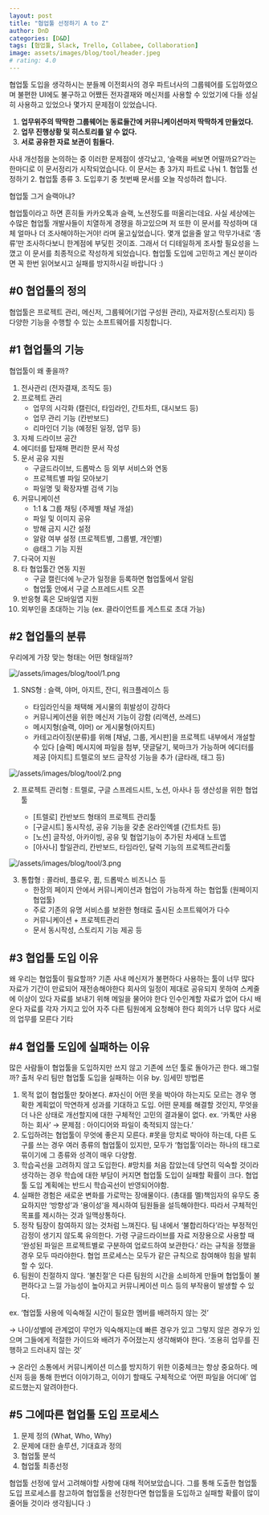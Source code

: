 ```yaml
---
layout: post
title: "협업툴 선정하기 A to Z"
author: DnD
categories: [D&D]
tags: [협업툴, Slack, Trello, Collabee, Collaboration]
image: assets/images/blog/tool/header.jpeg
# rating: 4.0
---
```


협업툴 도입을 생각하시는 분들께
이전회사의 경우 파트너사의 그룹웨어를 도입하였으며 불편한 UI에도 불구하고 어쨌든 전자결재와 메신저를 사용할 수 있었기에 다들 성실히 사용하고 있었으나 몇가지 문제점이 있었습니다.

1. **업무위주의 딱딱한 그룹웨어는 동료들간에 커뮤니케이션마저 딱딱하게 만들었다.**
2. **업무 진행상황 및 히스토리를 알 수 없다.**
3. **서로 공유한 자료 보관이 힘들다.**

사내 개선점을 논의하는 중 이러한 문제점이 생각났고, ‘슬랙을 써보면 어떨까요?’라는 한마디로 이 문서정리가 시작되었습니다. 이 문서는 총 3가지 파트로 나눠 1. 협업툴 선정하기 2. 협업툴 종류 3. 도입후기 중 첫번째 문서를 오늘 작성하려 합니다.

협업툴 그거 슬랙아냐?

협업툴이라고 하면 흔히들 카카오톡과 슬랙, 노션정도를 떠올리는데요. 사실 세상에는 수많은 협업툴 개발사들이 치열하게 경쟁을 하고있으며 저 또한 이 문서를 작성하며 대체 얼마나 더 조사해야하는거야! 라며 울고싶었습니다. 몇개 없을줄 알고 막무가내로 ‘종류’만 조사하다보니 한계점에 부딪힌 것이죠. 그래서 더 디테일하게 조사할 필요성을 느꼈고 이 문서를 최종적으로 작성하게 되었습니다. 협업툴 도입에 고민하고 계신 분이라면 꼭 한번 읽어보시고 실패를 방지하시길 바랍니다 :)

## #0 협업툴의 정의

협업툴은 프로젝트 관리, 메신저, 그룹웨어(기업 구성원 관리), 자료저장(스토리지) 등 다양한 기능을 수행할 수 있는 소프트웨어를 지칭합니다.

## #1 협업툴의 기능

협업툴이 왜 좋을까?

1. 전사관리 (전자결재, 조직도 등)
2. 프로젝트 관리
   - 업무의 시각화 (캘린더, 타임라인, 간트차트, 대시보드 등)
   - 업무 관리 기능 (칸반보드)
   - 리마인더 기능 (예정된 일정, 업무 등)
3. 자체 드라이브 공간
4. 에디터를 탑재해 편리한 문서 작성
5. 문서 공유 지원
   - 구글드라이브, 드롭박스 등 외부 서비스와 연동
   - 프로젝트별 파일 모아보기
   - 파일명 및 확장자별 검색 기능
6. 커뮤니케이션
   - 1:1 & 그룹 채팅 (주제별 채널 개설)
   - 파일 및 이미지 공유
   - 방해 금지 시간 설정
   - 알람 여부 설정 (프로젝트별, 그룹별, 개인별)
   - @태그 기능 지원
7. 다국어 지원
8. 타 협업툴간 연동 지원
   - 구글 캘린더에 누군가 일정을 등록하면 협업툴에서 알림
   - 협업툴 안에서 구글 스프레드시트 오픈
9. 반응형 혹은 모바일앱 지원
10. 외부인을 초대하는 기능 (ex. 클라이언트를 게스트로 초대 가능)

## #2 협업툴의 분류

우리에게 가장 맞는 형태는 어떤 형태일까?

![/assets/images/blog/tool/1.png](/assets/images/blog/tool/1.png)

1. SNS형 : 슬랙, 야머, 아지트, 잔디, 워크플레이스 등

   - 타임라인식을 채택해 게시물의 휘발성이 강하다
   - 커뮤니케이션을 위한 메신저 기능이 강함 (리액션, 쓰레드)
   - 메시지형(슬랙, 야머) or 게시물형(아지트)
   - 카테고라이징(분류)를 위해 [채널, 그룹, 게시판]을 프로젝트 내부에서 개설할 수 있다
     [슬랙] 메시지에 파일을 첨부, 댓글달기, 북마크가 가능하며 에디터를 제공
     [아지트] 트렐로의 보드 글작성 기능을 추가 (글타래, 태그 등)

![/assets/images/blog/tool/2.png](/assets/images/blog/tool/2.png)

2. 프로젝트 관리형 : 트렐로, 구글 스프레드시트, 노션, 아사나 등 생산성을 위한 협업툴

   - [트렐로] 칸반보드 형태의 프로젝트 관리툴
   - [구글시트] 동시작성, 공유 기능을 갖춘 온라인엑셀 (간트차트 등)
   - [노션] 글작성, 아카이빙, 공유 및 협업기능이 추가된 차세대 노트앱
   - [아사나] 할일관리, 칸반보드, 타임라인, 달력 기능의 프로젝트관리툴

![/assets/images/blog/tool/3.png](/assets/images/blog/tool/3.png)

3. 통합형 : 콜라비, 플로우, 큅, 드롭박스 비즈니스 등
   - 한장의 페이지 안에서 커뮤니케이션과 협업이 가능하게 하는 협업툴 (원페이지 협업툴)
   - 주로 기존의 유명 서비스를 보완한 형태로 출시된 소프트웨어가 다수
   - 커뮤니케이션 + 프로젝트관리
   - 문서 동시작성, 스토리지 기능 제공 등

## #3 협업툴 도입 이유

왜 우리는 협업툴이 필요할까?
기존 사내 메신저가 불편하다
사용하는 툴이 너무 많다
자료가 기간이 만료되어 재전송해야한다
회사의 일정이 제대로 공유되지 못하여 스케줄에 이상이 있다
자료를 보내기 위해 메일을 물어야 한다
인수인계할 자료가 없어 다시 배운다
자료를 각자 가지고 있어 자주 다른 팀원에게 요청해야 한다
회의가 너무 많다
서로의 업무를 모른다
기타

## #4 협업툴 도입에 실패하는 이유

많은 사람들이 협업툴을 도입하지만 쓰지 않고 기존에 쓰던 툴로 돌아가곤 한다. 왜그럴까?
출처 우리 팀만 협업툴 도입을 실패하는 이유 by. 임세민 방법론

1. 목적 없이 협업툴만 찾아본다. #자신이 어떤 못을 박아야 하는지도 모르는 경우
   명확한 계획없이 막연하게 성과를 기대하고 도입. 어떤 문제를 해결할 것인지, 무엇을 더 나은 상태로 개선할지에 대한 구체적인 고민의 결과물이 없다. ex. ‘카톡만 사용하는 회사’ → 문제점 : 아이디어와 파일이 축적되지 않는다.’
2. 도입하려는 협업툴이 무엇에 좋은지 모른다. #못을 망치로 박아야 하는데, 다른 도구를 쓰는 경우
   여러 종류의 협업툴이 있지만, 모두가 ‘협업툴’이라는 하나의 태그로 묶이기에 그 종류와 성격이 매우 다양함.
3. 학습곡선을 고려하지 않고 도입한다. #망치를 처음 잡았는데 당연히 익숙할 것이라 생각하는 경우
   학습에 대한 부담이 커지면 협업툴 도입이 실패할 확률이 크다. 협업툴 도입 계획에는 반드시 학습곡선이 반영되어야함.
4. 실패한 경험은 새로운 변화를 가로막는 장애물이다.
   (총대를 멜)책임자의 유무도 중요하지만 ‘방향성’과 ‘용이성’을 제시하여 팀원들을 설득해야한다. 따라서 구체적인 목표를 제시하는 것과 일맥상통하다.
5. 정작 팀장이 참여하지 않는 것처럼 느껴진다.
   팀 내에서 ‘불합리하다’라는 부정적인 감정이 생기지 않도록 유의한다. 가령 구글드라이브를 자료 저장용으로 사용할 때 ‘완성된 파일은 프로젝트별로 구분하여 업로드하여 보관한다.’ 라는 규칙을 정했을 경우 모두 따라야한다. 협업 프로세스는 모두가 같은 규칙으로 참여해야 힘을 발휘할 수 있다.
6. 팀원이 친절하지 않다.
   ‘불친절’은 다른 팀원의 시간을 소비하게 만들며 협업툴이 불편하다고 느낄 가능성이 높아지고 커뮤니케이션 미스 등의 부작용이 발생할 수 있다.

ex. ‘협업툴 사용에 익숙해질 시간이 필요한 멤버를 배려하지 않는 것’

→ 나이/성별에 관계없이 무언가 익숙해지는데 빠른 경우가 있고 그렇지 않은 경우가 있으며 그들에게 적절한 가이드와 배려가 주어졌는지 생각해봐야 한다. ‘조용히 업무를 진행하고 드러내지 않는 것’

→ 온라인 소통에서 커뮤니케이션 미스를 방지하기 위한 이중체크는 항상 중요하다. 메신저 등을 통해 한번더 이야기하고, 이야기 할때도 구체적으로 ‘어떤 파일을 어디에’ 업로드했는지 알려야한다.

## #5 그에따른 협업툴 도입 프로세스

1. 문제 정의 (What, Who, Why)
2. 문제에 대한 솔루션, 기대효과 정의
3. 협업툴 분석
4. 협업툴 최종선정

협업툴 선정에 앞서 고려해야할 사항에 대해 적어보았습니다. 그를 통해 도출한 협업툴 도입 프로세스를 참고하여 협업툴을 선정한다면 협업툴을 도입하고 실패할 확률이 많이 줄어들 것이라 생각됩니다 :)
